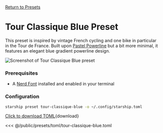 [Return to Presets](./#tour-classique-blue)

# Tour Classique Blue Preset

This preset is inspired by vintage French cycling and one bike in particular in the Tour de France. Built upon [Pastel Powerline](./pastel-powerline.md) but a bit more minimal, it features an elegant blue gradient powerline design.

![Screenshot of Tour Classique Blue preset](/presets/img/tour-classique-blue.png)

### Prerequisites

- A [Nerd Font](https://www.nerdfonts.com/) installed and enabled in your terminal

### Configuration

```sh
starship preset tour-classique-blue -o ~/.config/starship.toml
```

[Click to download TOML](/presets/toml/tour-classique-blue.toml){download}

<<< @/public/presets/toml/tour-classique-blue.toml
